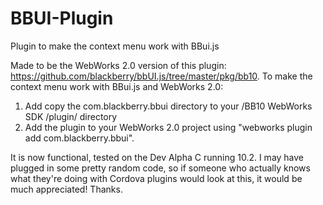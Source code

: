 BBUI-Plugin
===========

Plugin to make the context menu work with BBui.js

Made to be the WebWorks 2.0 version of this plugin: https://github.com/blackberry/bbUI.js/tree/master/pkg/bb10.  To make the context menu work with BBui.js and WebWorks 2.0:

1. Add copy the com.blackberry.bbui directory to your /BB10 WebWorks SDK <version>/plugin/ directory
2. Add the plugin to your WebWorks 2.0 project using "webworks plugin add com.blackberry.bbui".

It is now functional, tested on the Dev Alpha C running 10.2.  I may have plugged in some pretty random code, so if someone who actually knows what they're doing with Cordova plugins would look at this, it would be much appreciated!  Thanks.
